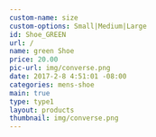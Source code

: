 ```yaml
---
custom-name: size
custom-options: Small|Medium|Large
id: Shoe_GREEN
url: /
name: green Shoe
price: 20.00
pic-url: img/converse.png
date: 2017-2-8 4:51:01 -08:00
categories: mens-shoe
main: true
type: type1
layout: products
thumbnail: img/converse.png
---
```

